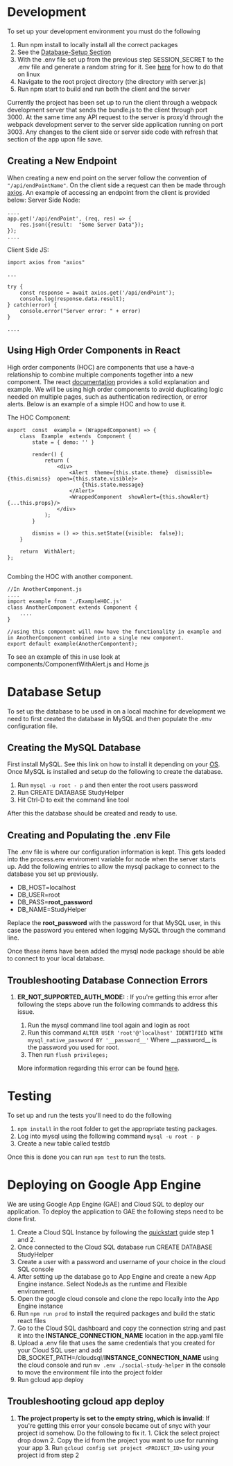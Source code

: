 # Development
To set up your development environment you must do the following

 1. Run npm install to locally install all the correct packages
 2. See the  [Database-Setup Section](#Database-Setup)
 3. With the .env file set up from the previous step SESSION_SECRET to the .env file and generate a random string for it. See [here](https://unix.stackexchange.com/questions/230673/how-to-generate-a-random-string) for how to do that on linux
 4. Navigate to the root project directory (the directory with server.js)
 5. Run npm start to build and run both the client and the server
 
 Currently the project has been set up to run the client through a webpack development server that sends the bundle.js to the client through port 3000. At the same time any API request to the server is proxy'd through the webpack development server to the server side application running on port 3003. Any changes to the client side or server side code with refresh that section of the app upon file save.

## Creating a New Endpoint
When creating a new end point on the server follow the convention of `"/api/endPointName"`. On the client side a request can then be made through [axios](https://www.npmjs.com/package/axios). An example of accessing an endpoint from the client is provided below:
Server Side Node:
```
....
app.get('/api/endPoint', (req, res) => {
    res.json({result:  "Some Server Data"});
});
....
```

Client Side JS:
```
import axios from "axios" 

...

try {
    const response = await axios.get('/api/endPoint');
    console.log(response.data.result);
} catch(error) {
    console.error("Server error: " + error)
}

....
```
## Using High Order Components in React
High order components (HOC) are components that use a have-a relationship to combine multiple components together into a new component. The react [documentation](https://reactjs.org/docs/higher-order-components.html) provides a solid explanation and example. We will be using high order components to avoid duplicating logic needed on multiple pages, such as authentication redirection, or error alerts. Below is an example of a simple HOC and how to use it.

The HOC Component:
```
export  const  example = (WrappedComponent) => {
	class  Example  extends  Component {
		state = { demo: '' }

		render() {
			return (
				<div>
					<Alert  theme={this.state.theme}  dismissible={this.dismiss}  open={this.state.visible}>
						{this.state.message}
					</Alert>
					<WrappedComponent  showAlert={this.showAlert}  {...this.props}/>
				</div>
			);
		}

	    dismiss = () => this.setState({visible:  false});
    }
	
    return  WithAlert;
};


```

Combing the HOC with another component.

```
//In AnotherComponent.js
....
import example from './ExampleHOC.js'
class AnotherComponent extends Component {
	....
}

//using this component will now have the functionality in example and in AnotherComponent combined into a single new component.
export default example(AnotherCompontent);
```
 
 To see an example of this in use look at components/ComponentWithAlert.js and Home.js

# Database Setup
To set up the database to be used in on a local machine for development we need to first created the database in MySQL and then populate the .env configuration file.
## Creating the MySQL Database
First install MySQL. See this link on how to install it depending on your [OS](https://dev.mysql.com/doc/mysql-installation-excerpt/5.7/en/).  Once MySQL is installed and setup do the following to create the database.

 1. Run `mysql -u root - p` and then enter the root users password
 2. Run CREATE DATABASE StudyHelper
 3. Hit Ctrl-D to exit the command line tool

After this the database should be created and ready to use.
## Creating and Populating the .env File
The .env file is where our configuration information is kept. This gets loaded into the process.env enviroment variable for node when the server starts up. Add the following entries to allow the mysql package to connect to the database you set up previously.

 - DB_HOST=localhost
 - DB_USER=root
 - DB_PASS=__root_password__
 - DB_NAME=StudyHelper

Replace the __root_password__ with the password for that MySQL user, in this case the password you entered when logging MySQL through the command line.

Once these items have been added the mysql node package should be able to connect to your local database.

## Troubleshooting Database Connection Errors

 1. __ER_NOT_SUPPORTED_AUTH_MODE:__ : If you're getting this error after following the steps above run the following commands to address this issue. 
	 1. Run the mysql command line tool again and login as root
	 2. Run this command `ALTER USER 'root'@'localhost' IDENTIFIED WITH mysql_native_password BY '__password__'` Where __password\_\_ is the password you used for root.
	 3. Then run ``flush privileges;``

	More information regarding this error can be found [here](https://stackoverflow.com/questions/50093144/mysql-8-0-client-does-not-support-authentication-protocol-requested-by-server/53382070).

# Testing
To set up and run the tests you'll need to do the following
 1. `npm install` in the root folder to get the appropriate testing packages.
 2. Log into mysql using the following command `mysql -u root - p`
 3. Create a new table called testdb

 Once this is done you can run `npm test` to run the tests.

# Deploying on Google App Engine
We are using Google App Engine (GAE) and Cloud SQL to deploy our application. To deploy the application to GAE the following steps need to be done first.

 1. Create a Cloud SQL Instance by following the [quickstart](https://cloud.google.com/sql/docs/mysql/quickstart) guide step 1 and 2.
 3. Once connected to the Cloud SQL database run CREATE DATABASE StudyHelper
 4. Create a user with a password and username of your choice in the cloud SQL console
 5. After setting up the database go to App Engine and create a new App Engine instance. Select NodeJs as the runtime and Flexible environment.
 6. Open the google cloud console and clone the repo locally into the App Engine instance
 7. Run `npm run prod` to install the required packages and build the static react files
 8. Go to the Cloud SQL dashboard and copy the connection string and past it into the **INSTANCE_CONNECTION_NAME** location in the app.yaml file
 9. Upload a .env file that uses the same credentials that you created for your Cloud SQL user and add DB_SOCKET_PATH=/cloudsql/**INSTANCE_CONNECTION_NAME** using the cloud console and run `mv .env ./social-study-helper` in the console to move the environment file into the project folder
 10. Run gcloud app deploy

 ## Troubleshooting gcloud app deploy
  1. __The project property is set to the empty string, which is invalid__: If you're getting this error your console became out of snyc with your project id somehow. Do the following to fix it.
	1. Click the select project drop down
	2. Copy the id from the project you want to use for running your app
	3. Run `gcloud config set project <PROJECT_ID>` using your project id from step 2